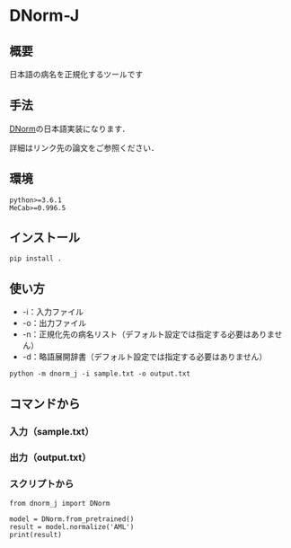 # DNorm-J
## 概要
日本語の病名を正規化するツールです

## 手法
[DNorm](https://www.ncbi.nlm.nih.gov/pmc/articles/PMC3810844/)の日本語実装になります．

詳細はリンク先の論文をご参照ください．

## 環境
```
python>=3.6.1
MeCab>=0.996.5
```

## インストール
```
pip install .
```

## 使い方
- -i：入力ファイル
- -o：出力ファイル
- -n：正規化先の病名リスト（デフォルト設定では指定する必要はありません）
- -d：略語展開辞書（デフォルト設定では指定する必要はありません）

```python -m dnorm_j -i sample.txt -o output.txt```

## コマンドから
### 入力（sample.txt）

### 出力（output.txt）

### スクリプトから

```
from dnorm_j import DNorm

model = DNorm.from_pretrained()
result = model.normalize('AML')
print(result)
```


